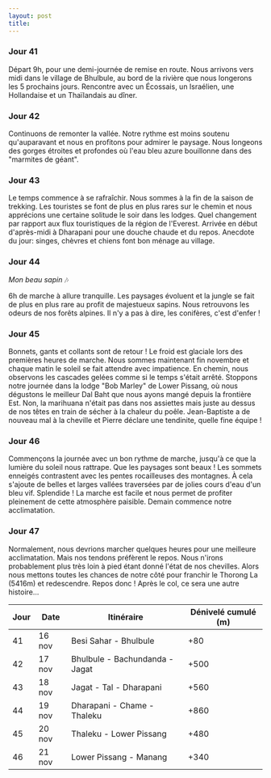 ```yaml
---
layout: post
title: 
---
```


### Jour 41

Départ 9h, pour une demi-journée de remise en route. Nous arrivons vers midi dans le village de Bhulbule, au bord de la rivière que nous longerons les 5 prochains jours. Rencontre avec un Écossais, un Israélien, une Hollandaise et un Thaïlandais au dîner. 

### Jour 42

Continuons de remonter la vallée. Notre rythme est moins soutenu qu'auparavant et nous en profitons pour admirer le paysage. Nous longeons des gorges étroites et profondes où l'eau bleu azure bouillonne dans des "marmites de géant". 

### Jour 43

Le temps commence à se rafraîchir. Nous sommes à la fin de la saison de trekking. Les touristes se font de plus en plus rares sur le chemin et nous apprécions une certaine solitude le soir dans les lodges. Quel changement par rapport aux flux touristiques de la région de l'Everest. Arrivée en début d'après-midi à Dharapani pour une douche chaude et du repos. Anecdote du jour: singes, chèvres et chiens font bon ménage au village. 

### Jour 44

*Mon beau sapin* 🎶

6h de marche à allure tranquille. Les paysages évoluent et la jungle se fait de plus en plus rare au profit de majestueux sapins. Nous retrouvons les odeurs de nos forêts alpines. Il n'y a pas à dire, les conifères, c'est d'enfer ! 

### Jour 45

Bonnets, gants et collants sont de retour ! Le froid est glaciale lors des premières heures de marche. Nous sommes maintenant fin novembre et chaque matin le soleil se fait attendre avec impatience. En chemin, nous observons les cascades gelées comme si le temps s'était arrêté. Stoppons notre journée dans la lodge "Bob Marley" de Lower Pissang, où nous dégustons le meilleur Dal Baht que nous ayons mangé depuis la frontière Est. Non, la marihuana n'était pas dans nos assiettes mais juste au dessus de nos têtes en train de sécher à la chaleur du poêle. Jean-Baptiste a de nouveau mal à la cheville et Pierre déclare une tendinite, quelle fine équipe !

### Jour 46

Commençons la journée avec un bon rythme de marche, jusqu'à ce que la lumière du soleil nous rattrape. Que les paysages sont beaux ! Les sommets enneigés contrastent avec les pentes rocailleuses des montagnes. À cela s'ajoute de belles et larges vallées traversées par de jolies cours d'eau d'un bleu vif. Splendide ! La marche est facile et nous permet de profiter pleinement de cette atmosphère paisible. Demain commence notre acclimatation.

### Jour 47

Normalement, nous devrions marcher quelques heures pour une meilleure acclimatation. Mais nos tendons préfèrent le repos. Nous n'irons probablement plus très loin à pied étant donné l'état de nos chevilles. Alors nous mettons toutes les chances de notre côté pour franchir le Thorong La (5416m) et redescendre. Repos donc ! Après le col, ce sera une autre histoire...


Jour | Date | Itinéraire | Dénivelé cumulé (m)
--- | --- | --- | --- 
41 | 16 nov | Besi Sahar - Bhulbule | +80
42 | 17 nov | Bhulbule - Bachundanda - Jagat | +500
43 | 18 nov | Jagat - Tal - Dharapani | +560
44 | 19 nov | Dharapani - Chame - Thaleku | +860
45 | 20 nov | Thaleku - Lower Pissang | +480
46 | 21 nov | Lower Pissang - Manang | +340

